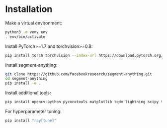 # Installation
Make a virtual environment:

```bash
python3 -m venv env
. env/bin/activate
```

Install PyTorch>=1.7 and torchvision>=0.8:

```bash
pip install torch torchvision --index-url https://download.pytorch.org/whl/cu113
```

Install segment-anything:

```bash
git clone https://github.com/facebookresearch/segment-anything.git
cd segment-anything
pip install -e .
```

Install additional tools:
```bash
pip install opencv-python pycocotools matplotlib tqdm lightning scipy tensorboard
```

For hyperparameter tuning:
```bash
pip install "ray[tune]"
```